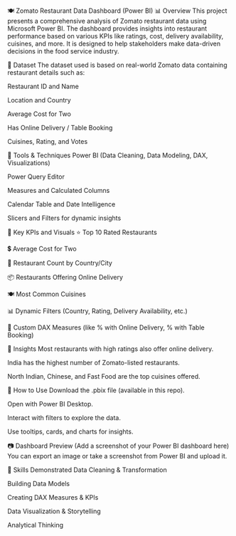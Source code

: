 🍽️ Zomato Restaurant Data Dashboard (Power BI)
📊 Overview
This project presents a comprehensive analysis of Zomato restaurant data using Microsoft Power BI. The dashboard provides insights into restaurant performance based on various KPIs like ratings, cost, delivery availability, cuisines, and more. It is designed to help stakeholders make data-driven decisions in the food service industry.

📁 Dataset
The dataset used is based on real-world Zomato data containing restaurant details such as:

Restaurant ID and Name

Location and Country

Average Cost for Two

Has Online Delivery / Table Booking

Cuisines, Rating, and Votes

🔧 Tools & Techniques
Power BI (Data Cleaning, Data Modeling, DAX, Visualizations)

Power Query Editor

Measures and Calculated Columns

Calendar Table and Date Intelligence

Slicers and Filters for dynamic insights

📌 Key KPIs and Visuals
⭐ Top 10 Rated Restaurants

💲 Average Cost for Two

📍 Restaurant Count by Country/City

📦 Restaurants Offering Online Delivery

🍽️ Most Common Cuisines

📊 Dynamic Filters (Country, Rating, Delivery Availability, etc.)

🧮 Custom DAX Measures (like % with Online Delivery, % with Table Booking)

🧠 Insights
Most restaurants with high ratings also offer online delivery.

India has the highest number of Zomato-listed restaurants.

North Indian, Chinese, and Fast Food are the top cuisines offered.

📎 How to Use
Download the .pbix file (available in this repo).

Open with Power BI Desktop.

Interact with filters to explore the data.

Use tooltips, cards, and charts for insights.

📷 Dashboard Preview
(Add a screenshot of your Power BI dashboard here)
You can export an image or take a screenshot from Power BI and upload it.

🧠 Skills Demonstrated
Data Cleaning & Transformation

Building Data Models

Creating DAX Measures & KPIs

Data Visualization & Storytelling

Analytical Thinking

